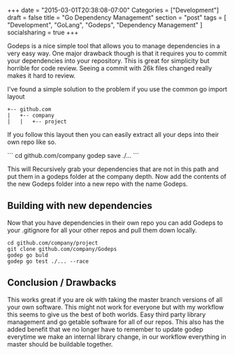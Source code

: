 +++
date = "2015-03-01T20:38:08-07:00"
Categories = ["Development"]
draft = false
title = "Go Dependency Management"
section = "post"
tags  = [ "Development", "GoLang", "Godeps", "Dependency Management" ]
socialsharing = true
+++

<p>Godeps is a nice simple tool that allows you to manage dependencies in a very easy way. One major drawback though is that it requires you to commit your dependencies into your repository. This is great for simplicity but horrible for code review. Seeing a commit with 26k files changed really makes it hard to review.</p>

I've found a simple solution to the problem if you use the common go import layout
```
+-- github.com
|   +-- company
|   |   +-- project
```

<p>If you follow this layout then you can easily extract all your deps into their own repo like so.</p>
```
cd github.com/company
godep save ./...
```
<p>This will Recursively grab your dependencies that are not in this path and put them in a godeps folder at the company depth. Now add the contents of the new Godeps folder into a new repo with the name Godeps. </p>

## Building with new dependencies ##

Now that you have dependencies in their own repo you can add Godeps to your .gitignore for all your other repos and pull them down locally.

```
cd github.com/company/project
git clone github.com/company/Godeps
godep go buld
godep go test ./... --race
```

## Conclusion / Drawbacks ##
<p>
This works great if you are ok with taking the master branch versions of all your own software. This might not work for everyone but with my workflow this seems to give us the best of both worlds. Easy third party library management and go getable software for all of our repos. This also has the added benefit that we no longer have to remember to update godep everytime we make an internal library change, in our workflow everything in master should be buildable together.</p>
